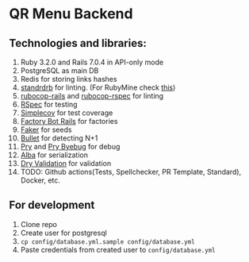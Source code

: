 # QR Menu Backend

## Technologies and libraries:

1.  Ruby 3.2.0 and Rails 7.0.4 in API-only mode
2.  PostgreSQL as main DB
3.  Redis for storing links hashes
4.  [standrdrb](https://github.com/testdouble/standard) for linting. (For RubyMine check [this](https://github.com/testdouble/standard))
5.  [rubocop-rails](https://github.com/rubocop/rubocop-rails) and [rubocop-rspec](https://github.com/rubocop/rubocop-rspec) for linting
6.  [RSpec](http://rspec.info/) for testing
7.  [Simplecov](https://github.com/simplecov-ruby/simplecov) for test coverage
8.  [Factory Bot Rails](https://github.com/thoughtbot/factory_bot_rails) for factories
9.  [Faker](https://github.com/faker-ruby/faker) for seeds
10. [Bullet](https://github.com/flyerhzm/bullet) for detecting N+1
11. [Pry](https://github.com/pry/pry) and [Pry Byebug](https://github.com/deivid-rodriguez/pry-byebug) for debug
12. [Alba](https://github.com/okuramasafumi/alba) for serialization
13. [Dry Validation](https://github.com/dry-rb/dry-validation) for validation
14. TODO: Github actions(Tests, Spellchecker, PR Template, Standard), Docker, etc.

## For development

1. Clone repo
2. Create user for postgresql
3. `cp config/database.yml.sample config/database.yml`
4. Paste credentials from created user to `config/database.yml`
